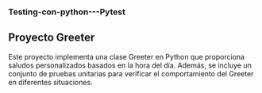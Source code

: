 ### Testing-con-python---Pytest

## Proyecto Greeter
Este proyecto implementa una clase Greeter en Python que proporciona saludos personalizados basados en la hora del día. Además, se incluye un conjunto de pruebas unitarias para verificar el comportamiento del Greeter en diferentes situaciones.


